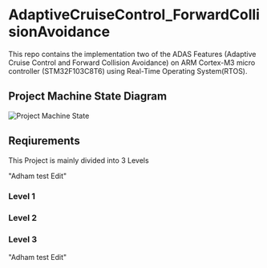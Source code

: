 # AdaptiveCruiseControl_ForwardCollisionAvoidance

This repo contains the implementation two of the ADAS Features (Adaptive Cruise Control and Forward Collision Avoidance) on ARM Cortex-M3 micro controller (STM32F103C8T6) using Real-Time Operating System(RTOS). 

## Project Machine State Diagram 

![Project Machine State](https://github.com/SeifAhmed25/AdaptiveCruiseControl_ForwardCollisionAvoidance/assets/64741466/50f93f94-153c-411f-a04a-53435cbd0cc4)

## Reqiurements 

This Project is mainly divided into 3 Levels 

"Adham test Edit"



### Level 1 

### Level 2 

### Level 3

"Adham test Edit"

